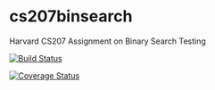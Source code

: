 # cs207binsearch
Harvard CS207 Assignment on Binary Search Testing

[![Build Status](https://travis-ci.org/chinhuic/cs207binsearch.svg?branch=master)](https://travis-ci.org/chinhuic/cs207binsearch)

[![Coverage Status](https://coveralls.io/repos/github/chinhuic/cs207binsearch/badge.svg?branch=master)](https://coveralls.io/github/chinhuic/cs207binsearch?branch=master)
